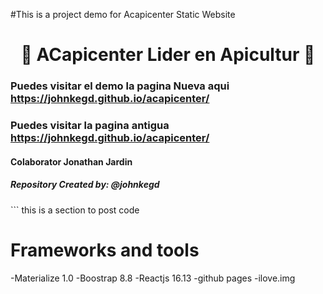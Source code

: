 #This is a project demo for Acapicenter Static Website                                                                                                                                                                      <h1 align="center">&#x1F41D; ACapicenter Lider en Apicultur &#x1F41D;</h1>                                                                                                                                                                   <h3>Puedes visitar el demo la pagina Nueva aqui <a href="https://johnkegd.github.io/acapicenter/" target="_blank">https://johnkegd.github.io/acapicenter/</a></h3> <h3>Puedes visitar la pagina antigua <a href="https://www.acapicenter.com.pe/" target="_blank">https://johnkegd.github.io/acapicenter/</a></h3>                                                                                                                                                                                                                                              <h4>Colaborator Jonathan Jardin</h4>                                                                                            <h5>Repository Created by: @johnkegd</h5>                                                                                                                                                                                                                                                                                                                                                                                                                                                                                                                                                 ```                                                                                                               this is a section to post code 

# Frameworks and tools
-Materialize 1.0
-Boostrap 8.8
-Reactjs 16.13
-github pages
-ilove.img


